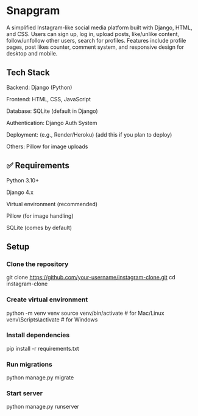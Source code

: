 # Snapgram
A simplified Instagram-like social media platform built with Django, HTML, and CSS. Users can sign up, log in, upload posts, like/unlike content, follow/unfollow other users, search for profiles. Features include profile pages, post likes counter, comment system, and responsive design for desktop and mobile.



## Tech Stack

Backend: Django (Python)

Frontend: HTML, CSS, JavaScript

Database: SQLite (default in Django)

Authentication: Django Auth System

Deployment: (e.g., Render/Heroku) (add this if you plan to deploy)

Others: Pillow for image uploads


## ✅ Requirements

Python 3.10+

Django 4.x

Virtual environment (recommended)

Pillow (for image handling)

SQLite (comes by default)


## Setup

### Clone the repository
git clone https://github.com/your-username/instagram-clone.git
cd instagram-clone

### Create virtual environment
python -m venv venv
source venv/bin/activate  # for Mac/Linux
venv\Scripts\activate     # for Windows

### Install dependencies
pip install -r requirements.txt

### Run migrations
python manage.py migrate

### Start server
python manage.py runserver
